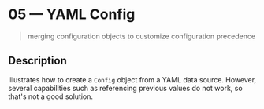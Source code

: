 # 05 &mdash; YAML Config
> merging configuration objects to customize configuration precedence

## Description
Illustrates how to create a `Config` object from a YAML data source. However, several capabilities such as referencing previous values do not work, so that's not a good solution.

